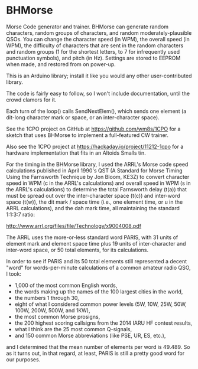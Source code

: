 # BHMorse

Morse Code generator and trainer.  BHMorse can generate random characters, random groups of characters, and random moderately-plausible QSOs.  You can change the character speed (in WPM), the overall speed (in WPM), the difficulty of characters that are sent in the random characters and random groups (1 for the shortest letters, to 7 for infrequently used punctuation symbols), and pitch (in Hz).  Settings are stored to EEPROM when made, and restored from on power-up.

This is an Arduino library;  install it like you would any other user-contributed library.

The code is fairly easy to follow, so I won't include documentation, until the crowd clamors for it.

Each turn of the loop() calls SendNextElem(), which sends one element (a dit-long character mark or space, or an inter-character space).

See the 1CPO project on GitHub at https://github.com/wm8s/1CPO for a sketch that uses BHMorse to implement a full-featured CW trainer.

Also see the 1CPO project at https://hackaday.io/project/11212-1cpo for a hardware implementation that fits in an Altoids Smalls tin.

For the timing in the BHMorse library, I used the ARRL's Morse code speed calculations published in April 1990's QST (A Standard for Morse Timing Using the Farnsworth Technique by Jon Bloom, KE3Z) to convert character speed in WPM (c in the ARRL's calculations) and overall speed in WPM (s in the ARRL's calculations) to determine the total Farnsworth delay (t(a)) that must be spread out over the inter-character space (t(c)) and inter-word space (t(w)), the dit mark / space time (i.e., one element time, or u in the ARRL calculations), and the dah mark time, all maintaining the standard 1:1:3:7 ratio:

http://www.arrl.org/files/file/Technology/x9004008.pdf

The ARRL uses the more-or-less standard word PARIS, with 31 units of element mark and element space time plus 19 units of inter-character and inter-word space, or 50 total elements, for its calculations.

In order to see if PARIS and its 50 total elements still represented a decent "word" for words-per-minute calculations of a common amateur radio QSO, I took:

* 1,000 of the most common English words,
* the words making up the names of the 100 largest cities in the world,
* the numbers 1 through 30,
* eight of what I considered common power levels (5W, 10W, 25W, 50W, 100W, 200W, 500W, and 1KW),
* the most common Morse prosigns,
* the 200 highest scoring callsigns from the 2014 IARU HF contest results,
* what I think are the 25 most common Q-signals,
* and 150 common Morse abbreviations (like PSE, UR, ES, etc.),

and I determined that the mean number of elements per word is 49.489. So as it turns out, in that regard, at least, PARIS is still a pretty good word for our purposes.
